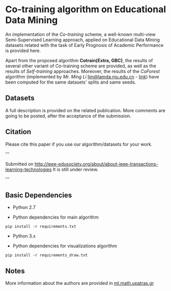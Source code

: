 # Co-training algorithm on Educational Data Mining 
An implementation of the *Co-training* scheme, a well-known multi-view Semi-Supervised Learning approach, applied on Educational Data Mining datasets related with the task of Early Prognosis of Academic Performance is provided here.

Apart from the proposed algorithm **Cotrain(Extra, GBC)**, the results of several other variant of Co-training scheme are provided, as well as the results of *Self-training* approaches. Moreover, the results of the *CoForest* algorithm (implemented by  *Mr. Ming Li* lim@lamda.nju.edu.cn - [link](http://lamda.nju.edu.cn/code_CoForest.ashx)) have been computed for the same datasets' splits and same seeds.


## Datasets

A full description is provided on the related publication.
More comments are going to be posted, after the acceptance of the submission.

## Citation

Please cite this paper if you use our algorithm/datasets for your work.

'''

Submitted on http://ieee-edusociety.org/about/about-ieee-transactions-learning-technologies
It is still under review.

'''

## Basic Dependencies

* Python 2.7

* Python dependencies for main algorithm
```
pip install -r requirements.txt

```
* Python 3.x

* Python dependencies for visualizations algorithm
```
pip install -r requirements_draw.txt

```
## Notes

More information about the authors are provided in [ml.math.upatras.gr](http://ml.math.upatras.gr/)
